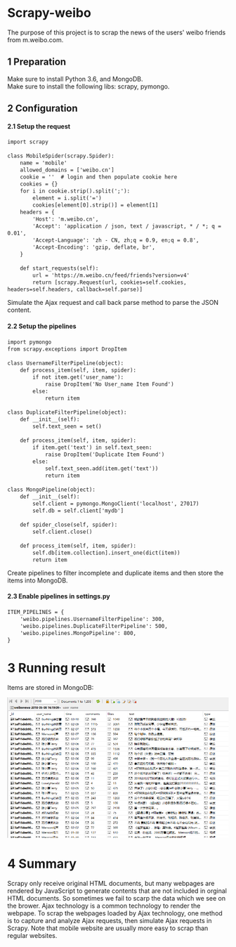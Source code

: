 # Scrapy-weibo
The purpose of this project is to scrap the news of the users' weibo friends from m.weibo.com.
## 1 Preparation
Make sure to install Python 3.6, and MongoDB.<br>
Make sure to install the following libs: scrapy, pymongo.
## 2 Configuration
#### 2.1 Setup the request
    import scrapy

    class MobileSpider(scrapy.Spider):
        name = 'mobile'
        allowed_domains = ['weibo.cn']
        cookie = ''  # login and then populate cookie here
        cookies = {}
        for i in cookie.strip().split(';'):
            element = i.split('=')
            cookies[element[0].strip()] = element[1]
        headers = {
            'Host': 'm.weibo.cn',
            'Accept': 'application / json, text / javascript, * / *; q = 0.01',
            'Accept-Language': 'zh - CN, zh;q = 0.9, en;q = 0.8',
            'Accept-Encoding': 'gzip, deflate, br',
        }

        def start_requests(self):
            url = 'https://m.weibo.cn/feed/friends?version=v4'
            return [scrapy.Request(url, cookies=self.cookies, headers=self.headers, callback=self.parse)]
Simulate the Ajax request and call back parse method to parse the JSON content.
#### 2.2 Setup the pipelines
    import pymongo
    from scrapy.exceptions import DropItem

    class UsernameFilterPipeline(object):
        def process_item(self, item, spider):
            if not item.get('user_name'):
                raise DropItem('No User_name Item Found')
            else:
                return item

    class DuplicateFilterPipeline(object):
        def __init__(self):
            self.text_seen = set()

        def process_item(self, item, spider):
            if item.get('text') in self.text_seen:
                raise DropItem('Duplicate Item Found')
            else:
                self.text_seen.add(item.get('text'))
                return item

    class MongoPipeline(object):
        def __init__(self):
            self.client = pymongo.MongoClient('localhost', 27017)
            self.db = self.client['mydb']

        def spider_close(self, spider):
            self.client.close()

        def process_item(self, item, spider):
            self.db[item.collection].insert_one(dict(item))
            return item
Create pipelines to filter incomplete and duplicate items and then store the items into MongoDB.
#### 2.3 Enable pipelines in settings.py
    ITEM_PIPELINES = {
        'weibo.pipelines.UsernameFilterPipeline': 300,
        'weibo.pipelines.DuplicateFilterPipeline': 500,
        'weibo.pipelines.MongoPipeline': 800,
    }
# 3 Running result
Items are stored in MongoDB:

![](screenshot/MongoDB.png "MongoDB")
# 4 Summary
Scrapy only receive original HTML documents, but many webpages are rendered by JavaScript to generate contents that are not included in orginal HTML documents. So sometimes we fail to scarp the data which we see on the brower. Ajax technology is a common technology to render the webpape. To scrap the webpages loaded by Ajax technology, one method is to capture and analyze Ajax requests, then simulate Ajax requests in Scrapy. Note that mobile website are usually more easy to scrap than regular websites.